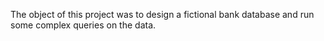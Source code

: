 The object of this project was to design a fictional bank database and run some complex queries on the data. 
